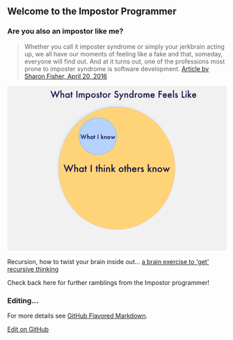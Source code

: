 [//]: # ( spellcheck-language en )
<!-- Global site tag (gtag.js) - Google Analytics -->
<script async src="https://www.googletagmanager.com/gtag/js?id=UA-58458282-5"></script>
<script>
  window.dataLayer = window.dataLayer || [];
  function gtag(){dataLayer.push(arguments);}
  gtag('js', new Date());

  gtag('config', 'UA-58458282-5');
</script>

## Welcome to the Impostor Programmer


### Are you also an impostor like me? 


> Whether you call it imposter syndrome or simply your jerkbrain acting up, we all have our moments of feeling like a fake and that, someday, everyone will find out. And at it turns out, one of the professions most prone to imposter syndrome is software development.
[Article by Sharon Fisher, April 20, 2016](https://www.laserfiche.com/simplicity/shut-up-imposter-syndrome-i-can-too-program/)

![Image of Impostor Syndrome Feeling](./impostor.png)

Recursion, how to twist your brain inside out... [a brain exercise to 'get' recursive thinking](./articles/recursion_en.html)

Check back here for further ramblings from the Impostor programmer!





### Editing... 
For more details see [GitHub Flavored Markdown](https://guides.github.com/features/mastering-markdown/).

[Edit on GitHub](https://github.com/impostorprogrammer/impostorprogrammer.github.io/edit/master/README.md)


